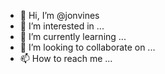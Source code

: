 - 👋 Hi, I’m @jonvines
- 👀 I’m interested in ...
- 🌱 I’m currently learning ...
- 💞️ I’m looking to collaborate on ...
- 📫 How to reach me ...

<!---
jonvines/jonvines is a ✨ special ✨ repository because its `README.md` (this file) appears on your GitHub profile.
You can click the Preview link to take a look at your changes.
--->
